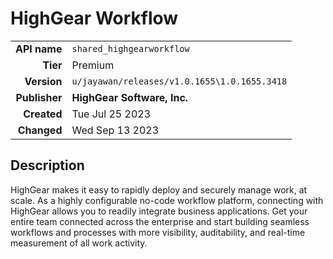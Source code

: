 # HighGear Workflow
| | |
|-:|-|
|**API name**|`shared_highgearworkflow`|
|**Tier**|Premium|
|**Version**|`u/jayawan/releases/v1.0.1655\1.0.1655.3418`|
|**Publisher**|**HighGear Software, Inc.**|
|**Created**|Tue Jul 25 2023|
|**Changed**|Wed Sep 13 2023|

## Description
HighGear makes it easy to rapidly deploy and securely manage work, at scale. As a highly configurable no-code workflow platform, connecting with HighGear allows you to readily integrate business applications. Get your entire team connected across the enterprise and start building seamless workflows and processes with more visibility, auditability, and real-time measurement of all work activity.
